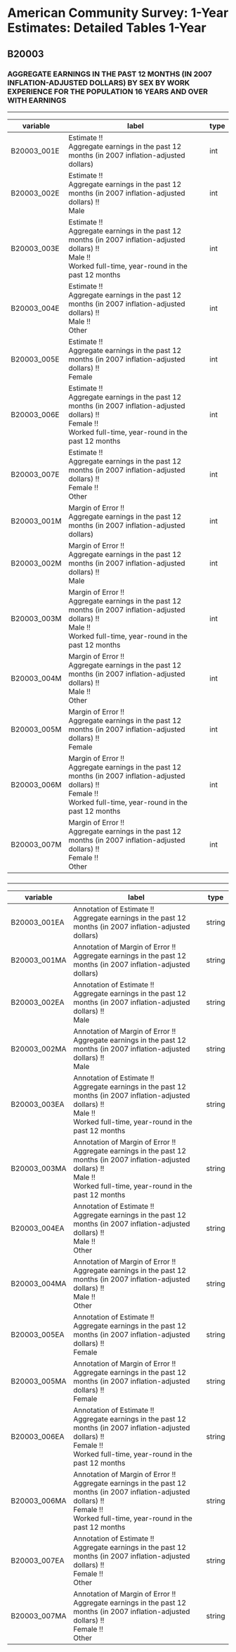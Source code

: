 # American Community Survey: 1-Year Estimates: Detailed Tables 1-Year

## B20003

### AGGREGATE EARNINGS IN THE PAST 12 MONTHS (IN 2007 INFLATION-ADJUSTED DOLLARS) BY SEX BY WORK EXPERIENCE FOR THE POPULATION 16 YEARS AND OVER WITH EARNINGS

___

| variable | label | type |
| ----- | ----- | ----- |
| B20003_001E | Estimate !!<br>Aggregate earnings in the past 12 months (in 2007 inflation-adjusted dollars) | int |
| B20003_002E | Estimate !!<br>Aggregate earnings in the past 12 months (in 2007 inflation-adjusted dollars) !!<br>Male | int |
| B20003_003E | Estimate !!<br>Aggregate earnings in the past 12 months (in 2007 inflation-adjusted dollars) !!<br>Male !!<br>Worked full-time, year-round in the past 12 months | int |
| B20003_004E | Estimate !!<br>Aggregate earnings in the past 12 months (in 2007 inflation-adjusted dollars) !!<br>Male !!<br>Other | int |
| B20003_005E | Estimate !!<br>Aggregate earnings in the past 12 months (in 2007 inflation-adjusted dollars) !!<br>Female | int |
| B20003_006E | Estimate !!<br>Aggregate earnings in the past 12 months (in 2007 inflation-adjusted dollars) !!<br>Female !!<br>Worked full-time, year-round in the past 12 months | int |
| B20003_007E | Estimate !!<br>Aggregate earnings in the past 12 months (in 2007 inflation-adjusted dollars) !!<br>Female !!<br>Other | int |
| B20003_001M | Margin of Error !!<br>Aggregate earnings in the past 12 months (in 2007 inflation-adjusted dollars) | int |
| B20003_002M | Margin of Error !!<br>Aggregate earnings in the past 12 months (in 2007 inflation-adjusted dollars) !!<br>Male | int |
| B20003_003M | Margin of Error !!<br>Aggregate earnings in the past 12 months (in 2007 inflation-adjusted dollars) !!<br>Male !!<br>Worked full-time, year-round in the past 12 months | int |
| B20003_004M | Margin of Error !!<br>Aggregate earnings in the past 12 months (in 2007 inflation-adjusted dollars) !!<br>Male !!<br>Other | int |
| B20003_005M | Margin of Error !!<br>Aggregate earnings in the past 12 months (in 2007 inflation-adjusted dollars) !!<br>Female | int |
| B20003_006M | Margin of Error !!<br>Aggregate earnings in the past 12 months (in 2007 inflation-adjusted dollars) !!<br>Female !!<br>Worked full-time, year-round in the past 12 months | int |
| B20003_007M | Margin of Error !!<br>Aggregate earnings in the past 12 months (in 2007 inflation-adjusted dollars) !!<br>Female !!<br>Other | int |
### 

___

| variable | label | type |
| ----- | ----- | ----- |
| B20003_001EA | Annotation of Estimate !!<br>Aggregate earnings in the past 12 months (in 2007 inflation-adjusted dollars) | string |
| B20003_001MA | Annotation of Margin of Error !!<br>Aggregate earnings in the past 12 months (in 2007 inflation-adjusted dollars) | string |
| B20003_002EA | Annotation of Estimate !!<br>Aggregate earnings in the past 12 months (in 2007 inflation-adjusted dollars) !!<br>Male | string |
| B20003_002MA | Annotation of Margin of Error !!<br>Aggregate earnings in the past 12 months (in 2007 inflation-adjusted dollars) !!<br>Male | string |
| B20003_003EA | Annotation of Estimate !!<br>Aggregate earnings in the past 12 months (in 2007 inflation-adjusted dollars) !!<br>Male !!<br>Worked full-time, year-round in the past 12 months | string |
| B20003_003MA | Annotation of Margin of Error !!<br>Aggregate earnings in the past 12 months (in 2007 inflation-adjusted dollars) !!<br>Male !!<br>Worked full-time, year-round in the past 12 months | string |
| B20003_004EA | Annotation of Estimate !!<br>Aggregate earnings in the past 12 months (in 2007 inflation-adjusted dollars) !!<br>Male !!<br>Other | string |
| B20003_004MA | Annotation of Margin of Error !!<br>Aggregate earnings in the past 12 months (in 2007 inflation-adjusted dollars) !!<br>Male !!<br>Other | string |
| B20003_005EA | Annotation of Estimate !!<br>Aggregate earnings in the past 12 months (in 2007 inflation-adjusted dollars) !!<br>Female | string |
| B20003_005MA | Annotation of Margin of Error !!<br>Aggregate earnings in the past 12 months (in 2007 inflation-adjusted dollars) !!<br>Female | string |
| B20003_006EA | Annotation of Estimate !!<br>Aggregate earnings in the past 12 months (in 2007 inflation-adjusted dollars) !!<br>Female !!<br>Worked full-time, year-round in the past 12 months | string |
| B20003_006MA | Annotation of Margin of Error !!<br>Aggregate earnings in the past 12 months (in 2007 inflation-adjusted dollars) !!<br>Female !!<br>Worked full-time, year-round in the past 12 months | string |
| B20003_007EA | Annotation of Estimate !!<br>Aggregate earnings in the past 12 months (in 2007 inflation-adjusted dollars) !!<br>Female !!<br>Other | string |
| B20003_007MA | Annotation of Margin of Error !!<br>Aggregate earnings in the past 12 months (in 2007 inflation-adjusted dollars) !!<br>Female !!<br>Other | string |

